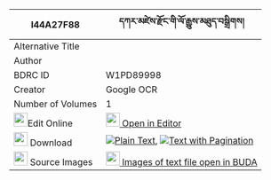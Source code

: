 |I44A27F88|དཀར་མཛེས་རྫོང་གི་ལོ་རྒྱུས་མཐུད་བསྒྲིགས། 
| --- | --- 
|Alternative Title |
|Author | 
|BDRC ID | W1PD89998
|Creator | Google OCR
|Number of Volumes| 1
|<img width="25" src="https://img.icons8.com/color/25/000000/edit-property.png">Edit Online| [<img width="25" src="https://avatars.githubusercontent.com/u/45091458?s=200&v=4"> Open in Editor](http://editor.openpecha.org/I44A27F88)
|<img width="25" src="https://img.icons8.com/fluent/48/000000/download-2.png"/>  Download | [![](https://img.icons8.com/color/20/000000/txt.png)Plain Text](https://github.com/Openpecha/I44A27F88/releases/download/v1/kardze_dzong_gi_logyu_tu_drik_plain_I44A27F88.zip), [![](https://img.icons8.com/color/20/000000/txt.png)Text with Pagination](https://github.com/Openpecha/I44A27F88/releases/download/v1/kardze_dzong_gi_logyu_tu_drik_pages_I44A27F88.zip)
|<img width="25" src="https://img.icons8.com/plasticine/100/000000/pictures-folder.png"/>  Source Images | [<img width="25" src="https://library.bdrc.io/icons/BUDA-small.svg"> Images of text file open in BUDA](https://library.bdrc.io/show/bdr:W1PD89998)
